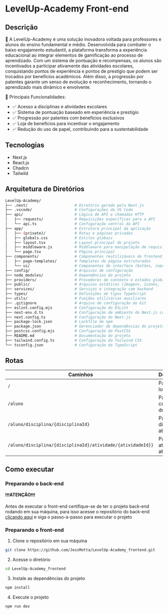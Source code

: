 # LevelUp-Academy Front-end

## Descrição

📌 A LevelUp-Academy é uma solução inovadora voltada para professores e alunos do ensino fundamental e médio. Desenvolvida para combater o baixo engajamento estudantil, a plataforma transforma a experiência educacional ao integrar elementos de gamificação ao processo de aprendizado.
Com um sistema de pontuação e recompensas, os alunos são incentivados a participar ativamente das atividades escolares, conquistando pontos de experiência e pontos de prestígio que podem ser trocados por benefícios acadêmicos. Além disso, a progressão por patentes garante um senso de evolução e reconhecimento, tornando o aprendizado mais dinâmico e envolvente.

🎯 Principais Funcionalidades:
- ✅ Acesso a disciplinas e atividades escolares
- ✅ Sistema de pontuação baseado em experiência e prestígio
- ✅ Progressão por patentes com benefícios exclusivos
- ✅ Loja de benefícios para incentivar o engajamento
- ✅ Redução do uso de papel, contribuindo para a sustentabilidade

## Tecnologias
- Next.js
- React.js
- Chadcn
- Tailwild

## Arquitetura de Diretórios
```bash
LevelUp-Academy/
├── .next/                     # Diretório gerado pelo Next.js
├── .vscode/                   # Configurações do VS Code
├── api/                       # Lógica de API e chamadas HTTP
│   ├── requests/              # Requisições específicas para a API
│   └── api.ts                 # Configuração central da API
├── app/                       # Estrutura principal da aplicação
│   ├── (private)/             # Rotas e páginas privadas
│   ├── globals.css            # Estilos globais
│   ├── layout.tsx             # Layout principal do projeto
│   ├── middleware.js          # Middleware para manipulação de requisições
│   └── page.tsx               # Página principal
├── components/                # Componentes reutilizáveis do frontend
│   ├── page-templates/        # Templates de página estruturados
│   └── ui/                    # Componentes de interface (botões, inputs, etc.)
├── config/                    # Arquivos de configuração
├── node_modules/              # Dependências do projeto
├── providers/                 # Provedores de contexto e estados globais
├── public/                    # Arquivos estáticos (imagens, ícones, fontes)
├── services/                  # Serviços e integração com backend
├── types/                     # Definições de tipos TypeScript
├── utils/                     # Funções utilitárias auxiliares
├── .gitignore                 # Arquivo de configuração do Git
├── eslint.config.mjs          # Configuração do ESLint
├── next-env.d.ts              # Configuração de ambiente do Next.js com TypeScript
├── next.config.ts             # Configuração do Next.js
├── package-lock.json          # Lockfile do npm
├── package.json               # Gerenciador de dependências do projeto
├── postcss.config.mjs         # Configuração do PostCSS
├── README.md                  # Documentação do projeto
├── tailwind.config.ts         # Configuração do Tailwind CSS
└── tsconfig.json              # Configuração do TypeScript
```

## Rotas
| Caminhos | Descrição
|-------| ---------
| `/` | Página de login
| `/aluno` | Página com salas do aluno
| `/aluno/disciplina/{disciplinaId}` | Página da disciplina aberta
| `/aluno/disciplina/{disciplinaId}/atividade/{atividadeId}}` | Página da atividade aberta


## Como executar

### Preparando o back-end
❗❗❗**ATENÇÃO**❗❗❗

Antes de executar o front-end certifique-se de ter o projeto back-end rodando em sua máquina, para isso acesse o repositório do back-end [clicando aqui](https://github.com/JessMotta/LevelUp-Academy_backend) e siga o passo-a-passo para executar o projeto

### Preparando o front-end
1. Clone o repositório em sua máquina
```bash
git clone https://github.com/JessMotta/LevelUp-Academy_frontend.git
```
2. Acesse o diretório
```bash
cd LevelUp-Academy_frontend
```
3. Instale as dependências do projeto
```bash
npm install
```
4. Execute o projeto
```bash
npm run dev
```